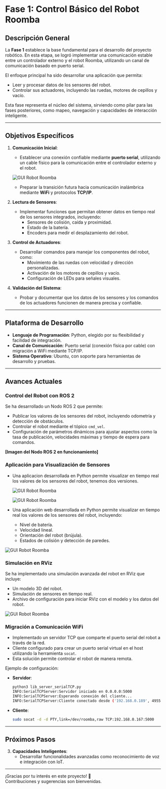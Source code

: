 # **Fase 1: Control Básico del Robot Roomba**

## **Descripción General**

La **Fase 1** establece la base fundamental para el desarrollo del proyecto robótico. En esta etapa, se logró implementar una comunicación estable entre un controlador externo y el robot Roomba, utilizando un canal de comunicación basado en puerto serial.

El enfoque principal ha sido desarrollar una aplicación que permita:

- Leer y procesar datos de los sensores del robot.
- Controlar sus actuadores, incluyendo las ruedas, motores de cepillos y vacío.

Esta fase representa el núcleo del sistema, sirviendo como pilar para las fases posteriores, como mapeo, navegación y capacidades de interacción inteligente.

---

## **Objetivos Específicos**

1. **Comunicación Inicial**:

   - Establecer una conexión confiable mediante **puerto serial**, utilizando un cable físico para la comunicación entre el controlador externo y el robot.
  
   ![GUI Robot Roomba](resources/Puerto_serie_Roomba.jpg)

   - Preparar la transición futura hacia comunicación inalámbrica mediante **WiFi** y protocolos **TCP/IP**.

2. **Lectura de Sensores**:

   - Implementar funciones que permitan obtener datos en tiempo real de los sensores integrados, incluyendo:
     - Sensores de colisión, caída y proximidad.
     - Estado de la batería.
     - Encoders para medir el desplazamiento del robot.

3. **Control de Actuadores**:

   - Desarrollar comandos para manejar los componentes del robot, como:
     - Movimiento de las ruedas con velocidad y dirección personalizadas.
     - Activación de los motores de cepillos y vacío.
     - Configuración de LEDs para señales visuales.

4. **Validación del Sistema**:

   - Probar y documentar que los datos de los sensores y los comandos de los actuadores funcionen de manera precisa y confiable.

---

## **Plataforma de Desarrollo**

- **Lenguaje de Programación**: Python, elegido por su flexibilidad y facilidad de integración.
- **Canal de Comunicación**: Puerto serial (conexión física por cable) con migración a WiFi mediante TCP/IP.
- **Sistema Operativo**: Ubuntu, con soporte para herramientas de desarrollo y pruebas.

---

## **Avances Actuales**

### **Control del Robot con ROS 2**

Se ha desarrollado un Nodo ROS 2 que permite:

- Publicar los valores de los sensores del robot, incluyendo odometría y detección de obstáculos.
- Controlar el robot mediante el tópico `cmd_vel`.
- Configuración de parámetros dinámicos para ajustar aspectos como la tasa de publicación, velocidades máximas y tiempo de espera para comandos.

**[Imagen del Nodo ROS 2 en funcionamiento]**

### **Aplicación para Visualización de Sensores**
- Una aplicacion desarrollada en Python permite visualizar en tiempo real los valores de los sensores del robot, tenemos dos versiones.

  ![GUI Robot Roomba](resources/GUI.png)

  ![GUI Robot Roomba](resources/GUI.png)

- Una aplicación web desarrollada en Python permite visualizar en tiempo real los valores de los sensores del robot, incluyendo:
  - Nivel de batería.
  - Velocidad lineal.
  - Orientación del robot (brújula).
  - Estados de colisión y detección de paredes.

 ![GUI Robot Roomba](resources/Aplicaion_web.png)

### **Simulación en RViz**

Se ha implementado una simulación avanzada del robot en RViz que incluye:

- Un modelo 3D del robot.
- Simulación de sensores en tiempo real.
- Archivo de configuración para iniciar RViz con el modelo y los datos del robot.

 ![GUI Robot Roomba](resources/RViz.png)

### **Migración a Comunicación WiFi**

- Implementado un servidor TCP que comparte el puerto serial del robot a través de la red.
- Cliente configurado para crear un puerto serial virtual en el host utilizando la herramienta `socat`.
- Esta solución permite controlar el robot de manera remota.

Ejemplo de configuración:

- **Servidor**:

  ```bash
  python3 lib_server_serialTCP.py
  INFO:SerialTCPServer:Servidor iniciado en 0.0.0.0:5000
  INFO:SerialTCPServer:Esperando conexión del cliente...
  INFO:SerialTCPServer:Cliente conectado desde ('192.168.0.189', 49552)
  ```

- **Cliente**:

  ```bash
  sudo socat -d -d PTY,link=/dev/roomba,raw TCP:192.168.0.167:5000
  ```

---

## **Próximos Pasos**

3. **Capacidades Inteligentes**:
   - Desarrollar funcionalidades avanzadas como reconocimiento de voz e integración con IoT.

---

¡Gracias por tu interés en este proyecto! 🚀\
Contribuciones y sugerencias son bienvenidas.

